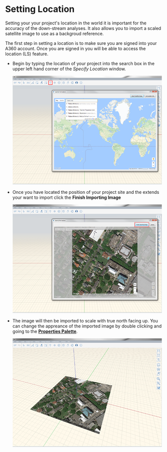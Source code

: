 # Setting Location

Setting your your project's location in the world it is important for the accuracy of the down-stream analyses. It also allows you to import a scaled satellite image to use as a backgroud reference.

The first step in setting a location is to make sure you are signed into your A360 account. Once you are signed in you will be able to access the location \(LS\) feature.

* Begin by typing the location of your project into the search box in the upper left hand corner of the _Specify Location_ window. 

  ![](../.gitbook/assets/location-1.png)

* Once you have located the position of your project site and the extends your want to import click the **Finish Importing Image**

  ![](../.gitbook/assets/location-2.png)

* The image will then be imported to scale with true north facing up. You can change the appreance of the imported image by double clicking and going to the [**Properties Palette**](../formit-introduction/tool-bars.md). 

  ![](../.gitbook/assets/location-3.png)

